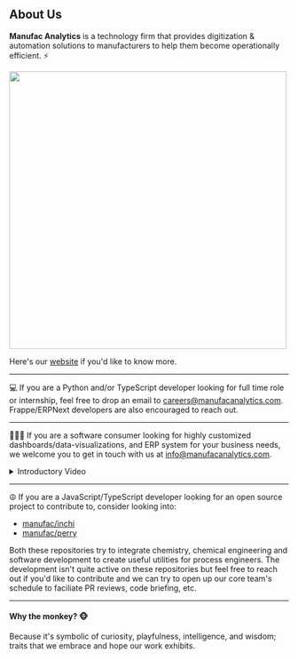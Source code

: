 ## About Us

**Manufac Analytics** is a technology firm that provides digitization & automation solutions to manufacturers to help them become operationally efficient. ⚡

<img src="https://github.com/manufac-analytics/.github/assets/25290212/7851ca0e-c4c9-4b43-8f9b-5d4b3f98f262" width="500" />

Here's our [website](https://manufacanalytics.com/) if you'd like to know more.

---

💻 If you are a Python and/or TypeScript developer looking for full time role or internship, feel free to drop an email to careers@manufacanalytics.com. Frappe/ERPNext developers are also encouraged to reach out.

---

🧑‍🤝‍🧑 If you are a software consumer looking for highly customized dashboards/data-visualizations, and ERP system for your business needs, we welcome you to get in touch with us at info@manufacanalytics.com.

<details>
  <summary>Introductory Video</summary>
  
  https://github.com/manufac-analytics/indiamart/assets/25290212/48930f7c-c146-4276-b9d5-d1fdf3ce3466
</details>

---

☮️ If you are a JavaScript/TypeScript developer looking for an open source project to contribute to, consider looking into:

- [manufac/inchi](https://github.com/manufac-analytics/inchi)
- [manufac/perry](https://github.com/manufac-analytics/perry)

Both these repositories try to integrate chemistry, chemical engineering and software development to create useful utilities for process engineers. The development isn't quite active on these repositories but feel free to reach out if you'd like to contribute and we can try to open up our core team's schedule to faciliate PR reviews, code briefing, etc.

---

#### Why the monkey? 🐵

Because it's symbolic of curiosity, playfulness, intelligence, and wisdom; traits that we embrace and hope our work exhibits.
